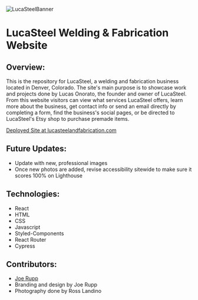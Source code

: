![LucaSteelBanner](https://user-images.githubusercontent.com/96392562/215675526-51b04dac-d0a8-4bfd-b8fb-5c9c98307da3.png)

# LucaSteel Welding & Fabrication Website

## Overview:

This is the repository for LucaSteel, a welding and fabrication business located in Denver, Colorado. The site's main purpose is to showcase work and projects done by Lucas Onorato, the founder and owner of LucaSteel. From this website visitors can view what services LucaSteel offers, learn more about the business, get contact info or send an email directly by completing a form, find the business's social pages, or be directed to LucaSteel's Etsy shop to purchase premade items.

[Deployed Site at lucasteelandfabrication.com](https://lucasteelandfabrication.com/)

## Future Updates:

- Update with new, professional images
- Once new photos are added, revise accessibility sitewide to make sure it scores 100% on Lighthouse

## Technologies:

- React
- HTML
- CSS
- Javascript
- Styled-Components
- React Router
- Cypress

## Contributors:

- [Joe Rupp](https://github.com/JoeRupp)
- Branding and design by Joe Rupp
- Photography done by Ross Landino

